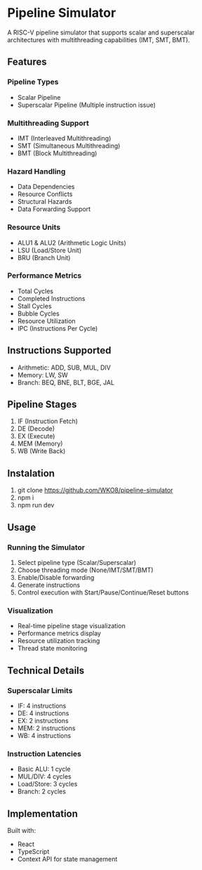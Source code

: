 # Pipeline Simulator

A RISC-V pipeline simulator that supports scalar and superscalar architectures with multithreading capabilities (IMT, SMT, BMT).

## Features

### Pipeline Types
- Scalar Pipeline
- Superscalar Pipeline (Multiple instruction issue)

### Multithreading Support
- IMT (Interleaved Multithreading)
- SMT (Simultaneous Multithreading)
- BMT (Block Multithreading)

### Hazard Handling
- Data Dependencies
- Resource Conflicts
- Structural Hazards
- Data Forwarding Support

### Resource Units
- ALU1 & ALU2 (Arithmetic Logic Units)
- LSU (Load/Store Unit)
- BRU (Branch Unit)

### Performance Metrics
- Total Cycles
- Completed Instructions
- Stall Cycles
- Bubble Cycles
- Resource Utilization
- IPC (Instructions Per Cycle)

## Instructions Supported
- Arithmetic: ADD, SUB, MUL, DIV
- Memory: LW, SW
- Branch: BEQ, BNE, BLT, BGE, JAL

## Pipeline Stages
1. IF (Instruction Fetch)
2. DE (Decode)
3. EX (Execute)
4. MEM (Memory)
5. WB (Write Back)

## Instalation
1. git clone https://github.com/WKO8/pipeline-simulator
2. npm i
3. npm run dev

## Usage

### Running the Simulator
1. Select pipeline type (Scalar/Superscalar)
2. Choose threading mode (None/IMT/SMT/BMT)
3. Enable/Disable forwarding
4. Generate instructions
5. Control execution with Start/Pause/Continue/Reset buttons

### Visualization
- Real-time pipeline stage visualization
- Performance metrics display
- Resource utilization tracking
- Thread state monitoring

## Technical Details

### Superscalar Limits
- IF: 4 instructions
- DE: 4 instructions
- EX: 2 instructions
- MEM: 2 instructions
- WB: 4 instructions

### Instruction Latencies
- Basic ALU: 1 cycle
- MUL/DIV: 4 cycles
- Load/Store: 3 cycles
- Branch: 2 cycles

## Implementation
Built with:
- React
- TypeScript
- Context API for state management
